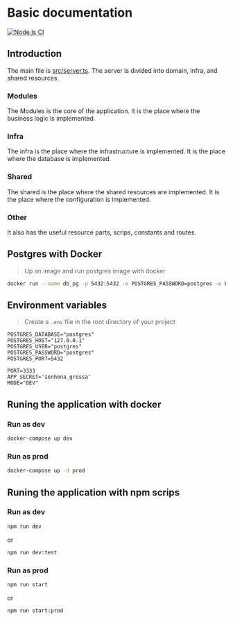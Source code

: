 # Basic documentation

[![Node.js CI](https://github.com/hebertcisco/nestjs-techniques-caching/actions/workflows/node.js.yml/badge.svg?branch=master)](https://github.com/hebertcisco/nestjs-techniques-caching/actions/workflows/node.js.yml)

## Introduction
The main file is [src/server.ts](src/server.ts). The server is divided into domain, infra, and shared resources.

### Modules
The Modules is the core of the application. It is the place where the business logic is implemented.

### Infra
The infra is the place where the infrastructure is implemented. It is the place where the database is implemented.

### Shared
The shared is the place where the shared resources are implemented. It is the place where the configuration is implemented.

### Other
It also has the useful resource parts, scrips, constants and routes.

## Postgres with Docker
> Up an image and run postgres image with docker

```sh
docker run --name db_pg -p 5432:5432 -e POSTGRES_PASSWORD=postgres -e POSTGRES_USER=postgres -d postgres:11
```

## Environment variables

> Create a `.env` file in the root directory of your project

```dotenv
POSTGRES_DATABASE="postgres"
POSTGRES_HOST="127.0.0.1"
POSTGRES_USER="postgres"
POSTGRES_PASSWORD="postgres"
POSTGRES_PORT=5432

PORT=3333
APP_SECRET='senhona_grossa'
MODE="DEV"
```

## Runing the application with docker

### Run as dev 

```sh
docker-compose up dev
```

### Run as prod

```sh
docker-compose up -d prod
```

## Runing the application with npm scrips

### Run as dev

```sh
npm run dev
```
or
```sh
npm run dev:test
```

### Run as prod

```sh
npm run start
```
or 
```sh
npm run start:prod
```
